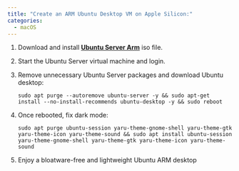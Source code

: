 ```yaml
---
title: "Create an ARM Ubuntu Desktop VM on Apple Silicon:"
categories:
  - macOS
---
```


1. Download and install [**Ubuntu Server Arm**](https://ubuntu.com/download/server/arm) iso file.

2. Start the Ubuntu Server virtual machine and login.

3. Remove unnecessary Ubuntu Server packages and download Ubuntu desktop:
    ```console
    sudo apt purge --autoremove ubuntu-server -y && sudo apt-get install --no-install-recommends ubuntu-desktop -y && sudo reboot
    ```

4. Once rebooted, fix dark mode:
    ```console
    sudo apt purge ubuntu-session yaru-theme-gnome-shell yaru-theme-gtk yaru-theme-icon yaru-theme-sound && sudo apt install ubuntu-session yaru-theme-gnome-shell yaru-theme-gtk yaru-theme-icon yaru-theme-sound
    ```

5. Enjoy a bloatware-free and lightweight Ubuntu ARM desktop